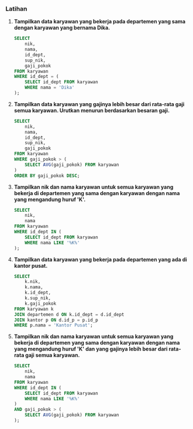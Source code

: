 ### Latihan
1. **Tampilkan data karyawan yang bekerja pada departemen yang sama dengan karyawan yang bernama Dika.**

   ```sql
   SELECT
       nik,
       nama,
       id_dept,
       sup_nik,
       gaji_pokok
   FROM karyawan
   WHERE id_dept = (
       SELECT id_dept FROM karyawan
       WHERE nama = 'Dika'
   );
   ```



2. **Tampilkan data karyawan yang gajinya lebih besar dari rata-rata gaji semua karyawan. Urutkan menurun berdasarkan besaran gaji.**

   ```sql
   SELECT
       nik,
       nama,
       id_dept,
       sup_nik,
       gaji_pokok
   FROM karyawan
   WHERE gaji_pokok > (
       SELECT AVG(gaji_pokok) FROM karyawan
   )
   ORDER BY gaji_pokok DESC;
   ```

3. **Tampilkan nik dan nama karyawan untuk semua karyawan yang bekerja di departemen yang sama dengan karyawan dengan nama yang mengandung huruf 'K'.**

   ```sql
   SELECT
       nik,
       nama
   FROM karyawan
   WHERE id_dept IN (
       SELECT id_dept FROM karyawan
       WHERE nama LIKE '%K%'
   );
   ```



4. **Tampilkan data karyawan yang bekerja pada departemen yang ada di kantor pusat.**

   ```sql
   SELECT
       k.nik,
       k.nama,
       k.id_dept,
       k.sup_nik,
       k.gaji_pokok
   FROM karyawan k
   JOIN departemen d ON k.id_dept = d.id_dept
   JOIN kantor p ON d.id_p = p.id_p
   WHERE p.nama = 'Kantor Pusat';

   ```


5. **Tampilkan nik dan nama karyawan untuk semua karyawan yang bekerja di departemen yang sama dengan karyawan dengan nama yang mengandung huruf 'K' dan yang gajinya lebih besar dari rata-rata gaji semua karyawan.**

   ```sql
   SELECT
       nik,
       nama
   FROM karyawan
   WHERE id_dept IN (
       SELECT id_dept FROM karyawan
       WHERE nama LIKE '%K%'
   )
   AND gaji_pokok > (
       SELECT AVG(gaji_pokok) FROM karyawan
   );
   ```
